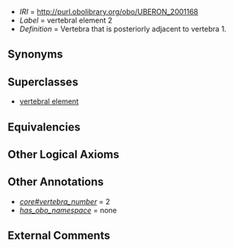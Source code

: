  * *IRI* = http://purl.obolibrary.org/obo/UBERON_2001168
 * *Label* = vertebral element 2
 * *Definition* = Vertebra that is posteriorly adjacent to vertebra 1.

## Synonyms


## Superclasses

 * [vertebral element](../../UBERON/13/UBERON_0010913.md)

## Equivalencies


## Other Logical Axioms


## Other Annotations

 * *[core#vertebra_number](../../core#vertebra/er/core#vertebra_number.md)* = 2
 * *[has_obo_namespace](../../ce/oboInOwl#hasOBONamespace.md)* = none

## External Comments

